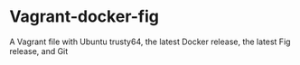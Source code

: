 Vagrant-docker-fig
==================

A Vagrant file with Ubuntu trusty64, the latest Docker release, the latest Fig release, and Git
